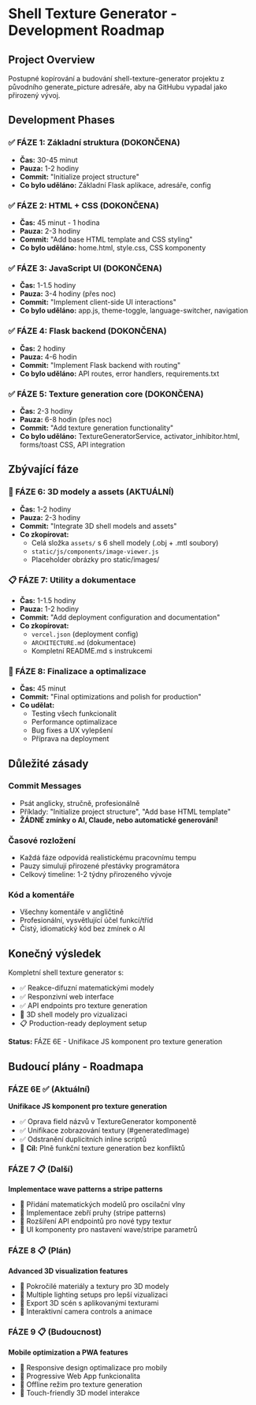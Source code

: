 # Shell Texture Generator - Development Roadmap

## Project Overview
Postupné kopírování a budování shell-texture-generator projektu z původního generate_picture adresáře, aby na GitHubu vypadal jako přirozený vývoj.

## Development Phases

### ✅ FÁZE 1: Základní struktura (DOKONČENA)
- **Čas:** 30-45 minut
- **Pauza:** 1-2 hodiny
- **Commit:** "Initialize project structure"
- **Co bylo uděláno:** Základní Flask aplikace, adresáře, config

### ✅ FÁZE 2: HTML + CSS (DOKONČENA)  
- **Čas:** 45 minut - 1 hodina
- **Pauza:** 2-3 hodiny
- **Commit:** "Add base HTML template and CSS styling"
- **Co bylo uděláno:** home.html, style.css, CSS komponenty

### ✅ FÁZE 3: JavaScript UI (DOKONČENA)
- **Čas:** 1-1.5 hodiny
- **Pauza:** 3-4 hodiny (přes noc)
- **Commit:** "Implement client-side UI interactions"
- **Co bylo uděláno:** app.js, theme-toggle, language-switcher, navigation

### ✅ FÁZE 4: Flask backend (DOKONČENA)
- **Čas:** 2 hodiny
- **Pauza:** 4-6 hodin
- **Commit:** "Implement Flask backend with routing"
- **Co bylo uděláno:** API routes, error handlers, requirements.txt

### ✅ FÁZE 5: Texture generation core (DOKONČENA)
- **Čas:** 2-3 hodiny
- **Pauza:** 6-8 hodin (přes noc)
- **Commit:** "Add texture generation functionality"
- **Co bylo uděláno:** TextureGeneratorService, activator_inhibitor.html, forms/toast CSS, API integration

## Zbývající fáze

### 🔄 FÁZE 6: 3D modely a assets (AKTUÁLNÍ)
- **Čas:** 1-2 hodiny
- **Pauza:** 2-3 hodiny
- **Commit:** "Integrate 3D shell models and assets"
- **Co zkopírovat:**
  - Celá složka `assets/` s 6 shell modely (.obj + .mtl soubory)
  - `static/js/components/image-viewer.js` 
  - Placeholder obrázky pro static/images/

### 📋 FÁZE 7: Utility a dokumentace
- **Čas:** 1-1.5 hodiny  
- **Pauza:** 1-2 hodiny
- **Commit:** "Add deployment configuration and documentation"
- **Co zkopírovat:**
  - `vercel.json` (deployment config)
  - `ARCHITECTURE.md` (dokumentace)
  - Kompletní README.md s instrukcemi

### 🏁 FÁZE 8: Finalizace a optimalizace
- **Čas:** 45 minut
- **Commit:** "Final optimizations and polish for production"
- **Co udělat:**
  - Testing všech funkcionalít
  - Performance optimalizace  
  - Bug fixes a UX vylepšení
  - Příprava na deployment

## Důležité zásady

### Commit Messages
- Psát anglicky, stručně, profesionálně
- Příklady: "Initialize project structure", "Add base HTML template"
- **ŽÁDNÉ zmínky o AI, Claude, nebo automatické generování!**

### Časové rozložení
- Každá fáze odpovídá realistickému pracovnímu tempu
- Pauzy simulují přirozené přestávky programátora
- Celkový timeline: 1-2 týdny přirozeného vývoje

### Kód a komentáře
- Všechny komentáře v angličtině
- Profesionální, vysvětlující účel funkcí/tříd
- Čistý, idiomatický kód bez zmínek o AI

## Konečný výsledek
Kompletní shell texture generator s:
- ✅ Reakce-difuzní matematickými modely
- ✅ Responzivní web interface  
- ✅ API endpoints pro texture generation
- 🔄 3D shell modely pro vizualizaci
- 📋 Production-ready deployment setup

**Status:** FÁZE 6E - Unifikace JS komponent pro texture generation

## Budoucí plány - Roadmapa

### FÁZE 6E ✅ (Aktuální)
**Unifikace JS komponent pro texture generation**
- ✅ Oprava field názvů v TextureGenerator komponentě 
- ✅ Unifikace zobrazování textury (#generatedImage)
- ✅ Odstranění duplicitních inline scriptů
- 🎯 **Cíl:** Plně funkční texture generation bez konfliktů

### FÁZE 7 📋 (Další)  
**Implementace wave patterns a stripe patterns**
- 🔄 Přidání matematických modelů pro oscilační vlny
- 🔄 Implementace zebří pruhy (stripe patterns)
- 🔄 Rozšíření API endpointů pro nové typy textur
- 🔄 UI komponenty pro nastavení wave/stripe parametrů

### FÁZE 8 📋 (Plán)
**Advanced 3D visualization features**
- 🔄 Pokročilé materiály a textury pro 3D modely
- 🔄 Multiple lighting setups pro lepší vizualizaci
- 🔄 Export 3D scén s aplikovanými texturami
- 🔄 Interaktivní camera controls a animace

### FÁZE 9 📋 (Budoucnost)
**Mobile optimization a PWA features**
- 🔄 Responsive design optimalizace pro mobily
- 🔄 Progressive Web App funkcionalita
- 🔄 Offline režim pro texture generation
- 🔄 Touch-friendly 3D model interakce